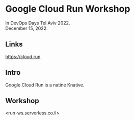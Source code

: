 # Google Cloud Run Workshop

In DevOps Days Tel Aviv 2022.  
December 15, 2022.

## Links

<https://cloud.run>

## Intro

Google Cloud Run is a natine Knative.

## Workshop

<run-ws.serverless.co.il>
